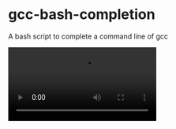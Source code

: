 # gcc-bash-completion
A bash script to complete a command line of gcc


<video controls preload=auto>
  <source src="https://mug896.github.io/img/gcc-bach-completion.mp4" type="video/mp4">
</video>
